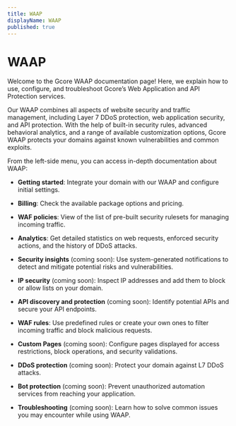 ```yaml
---
title: WAAP
displayName: WAAP
published: true
---
```

# WAAP

Welcome to the Gcore WAAP documentation page! Here, we explain how to use, configure, and troubleshoot Gcore’s Web Application and API Protection services. 

Our WAAP combines all aspects of website security and traffic management, including Layer 7 DDoS protection, web application security, and API protection. With the help of built-in security rules, advanced behavioral analytics, and a range of available customization options, Gcore WAAP protects your domains against known vulnerabilities and common exploits.  

From the left-side menu, you can access in-depth documentation about WAAP: 

* **Getting started**: Integrate your domain with our WAAP and configure initial settings.

* **Billing**: Check the available package options and pricing.

* **WAF policies**: View of the list of pre-built security rulesets for managing incoming traffic.

* **Analytics**: Get detailed statistics on web requests, enforced security actions, and the history of DDoS attacks. 

* **Security insights** (coming soon): Use system-generated notifications to detect and mitigate potential risks and vulnerabilities. 

* **IP security** (coming soon): Inspect IP addresses and add them to block or allow lists on your domain. 

* **API discovery and protection** (coming soon): Identify potential APIs and secure your API endpoints.   

* **WAF rules**: Use predefined rules or create your own ones to filter incoming traffic and block malicious requests. 

* **Custom Pages** (coming soon): Configure pages displayed for access restrictions, block operations, and security validations. 

* **DDoS protection** (coming soon): Protect your domain against L7 DDoS attacks. 

* **Bot protection** (coming soon): Prevent unauthorized automation services from reaching your application. 

* **Troubleshooting** (coming soon): Learn how to solve common issues you may encounter while using WAAP. 